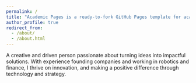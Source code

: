 ```yaml
---
permalink: /
title: "Academic Pages is a ready-to-fork GitHub Pages template for academic personal websites"
author_profile: true
redirect_from: 
  - /about/
  - /about.html
---
```


A creative and driven person passionate about turning ideas into impactful solutions. With experience founding companies and working in robotics and finance, I thrive on innovation, and making a positive difference through technology and strategy.


